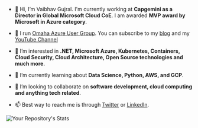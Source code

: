 - 👋 Hi, I’m Vaibhav Gujral. I'm currently working at **Capgemini as a Director in Global Microsoft Cloud CoE**. I am awarded **MVP award by Microsoft in Azure category**. 

- 🎯 I run [Omaha Azure User Group](https://omahaazure.org). You can subscribe to my [blog](https://vaibhavgujral.com) and my [YouTube Channel](https://www.youtube.com/c/VaibhavGujral)

- 👀 I’m interested in **.NET, Microsoft Azure, Kubernetes, Containers, Cloud Security, Cloud Architecture, Open Source technologies and much more**.

- 🌱 I’m currently learning about **Data Science, Python, AWS, and GCP**.

- 💞️ I’m looking to collaborate on **software development, cloud computing and anything tech related**.

- 📫 Best way to reach me is through [Twitter](https://twitter.com/vaibhavgujral_) or [LinkedIn](https://www.linkedin.com/in/vaibhavgujral/). 

![Your Repository's Stats](https://github-readme-stats.vercel.app/api?username=Your_GitHub_Username&show_icons=true)

<!---
vaibhavgujral/vaibhavgujral is a ✨ special ✨ repository because its `README.md` (this file) appears on your GitHub profile.
You can click the Preview link to take a look at your changes.
--->
